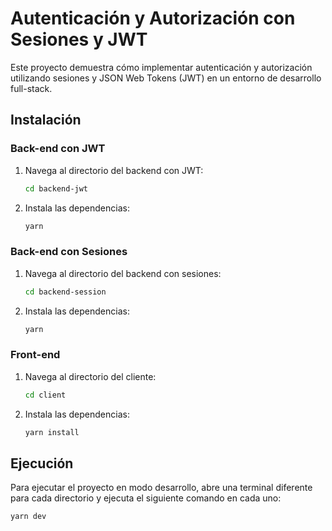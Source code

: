 # Autenticación y Autorización con Sesiones y JWT

Este proyecto demuestra cómo implementar autenticación y autorización utilizando sesiones y JSON Web Tokens (JWT) en un entorno de desarrollo full-stack.

## Instalación

### Back-end con JWT

1. Navega al directorio del backend con JWT:
   ```bash
   cd backend-jwt
   ```
2. Instala las dependencias:
   ```bash
   yarn
   ```

### Back-end con Sesiones

1. Navega al directorio del backend con sesiones:
   ```bash
   cd backend-session
   ```
2. Instala las dependencias:
   ```bash
   yarn
   ```

### Front-end

1. Navega al directorio del cliente:
   ```bash
   cd client
   ```
2. Instala las dependencias:
   ```bash
   yarn install
   ```

## Ejecución

Para ejecutar el proyecto en modo desarrollo, abre una terminal diferente para cada directorio y ejecuta el siguiente comando en cada uno:

```bash
yarn dev
```
